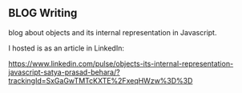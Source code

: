BLOG Writing 
------------------------------------------------------

blog about objects and its internal representation in Javascript.

I hosted is as an article in LinkedIn:

https://www.linkedin.com/pulse/objects-its-internal-representation-javascript-satya-prasad-behara/?trackingId=SxGaGwTMTcKXTE%2FxeqHWzw%3D%3D
